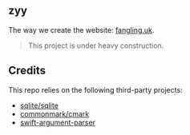 ## zyy

The way we create the website: [fangling.uk](https://fangling.uk).

> This project is under heavy construction.

## Credits

This repo relies on the following third-party projects:

  - [sqlite/sqlite](https://github.com/sqlite/sqlite)
  - [commonmark/cmark](https://github.com/commonmark/cmark)
  - [swift-argument-parser](https://github.com/apple/swift-argument-parser)
